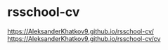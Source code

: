 # rsschool-cv
https://AleksanderKhatkov9.github.io/rsschool-cv/ https://AleksanderKhatkov9.github.io/rsschool-cv/cv